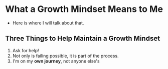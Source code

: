 # What a Growth Mindset Means to Me

- Here is where I will talk about that. 

## Three Things to Help Maintain a Growth Mindset

1. Ask for help!  
2. Not only is failing possible, it is part of the process.
3. I'm on my **own journey**, not anyone else's 
